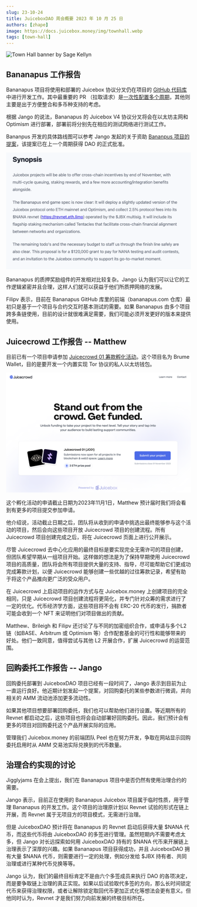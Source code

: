 ```yaml
---
slug: 23-10-24
title: JuiceboxDAO 周会概要 2023 年 10 月 25 日
authors: [zhape]
image: https://docs.juicebox.money/img/townhall.webp
tags: [town-hall]
---
```


![Town Hall banner by Sage Kellyn](https://docs.juicebox.money/img/townhall.webp)

## Bananapus 工作报告

Bananapus 项目将使用和部署的 Juicebox 协议分叉仍在项目的 [GitHub 代码库](https://github.com/Bananapus/juice-contracts-v4/pulls)中进行开发工作。其中最重要的 PR （拉取请求）是[一次性配置多个周期](https://github.com/Bananapus/juice-contracts-v4/pull/1)，其他则主要是出于方便整合和多币种支持的考虑。

根据 Jango 的说法，Bananapus 的 Juicebox V4 协议分叉将会在以太坊主网和 Optimism 进行部署，部署前将分别先在相应的测试网络进行测试工作。

Bananpus 开发的具体路线图可以参考 Jango 发起的关于资助 [Bananpus 项目的提案](https://www.jbdao.org/s/juicebox/444)，该提案已在上一个周期获得 DAO 的正式批准。

![The specific roadmap of Bananapus](bananapus_roadmap.png)

Bananapus 的质押奖励组件的开发相对比较复杂。Jango 认为我们可以让它的工作逻辑紧密并且合理，这样人们就可以获益于他们所质押网络的发展。

Filipv 表示，目前在 Bananapus GitHub 库里的前端（bananapus.com 仓库）最初只是基于一个项目与合约交互时基本测试的需要。如果 Bananapus 由多个项目跨多条链使用，目前的设计就很难满足需要，我们可能必须开发更好的版本来提供使用。

## Juicecrowd 工作报告 -- Matthew

目前已有一个项目申请参加 [Juicecrowd 01 筹款孵化活动](https://www.juicecrowd.gg/crowds)。这个项目名为 Brume Wallet，目的是要开发一个内置实现 Tor 协议的私人以太坊钱包。

![The 1st program of Juicecrowd](juicecrowd_jc01.png)

这个孵化活动的申请截止日期为2023年11月1日，Matthew 预计届时我们将会看到有更多的项目提交参加申请。

他介绍说，活动截止日期之后，团队将从收到的申请中挑选出最终能够参与这个活动的项目，然后会向这些项目开放 Juicecrowd 项目的创建流程。所有 Juicecrowd 项目创建完成之后，将在 Juicecrowd 页面上进行公开展示。

尽管 Juicecrowd 去中心化应用的最终目标是要实现完全无需许可的项目创建，但团队希望早期从一组项目开始。这样做的想法是为了保持早期使用 Juicecrowd 项目的高质量，团队将会所有项目提供大量的支持、指导，尽可能帮助它们更成功完成筹款计划，以便 Juicecrowd 能够创建一些优越的过往筹款记录，希望有助于将这个产品推向更广泛的受众用户。

在 Juicecrowd 上启动项目的运作方式与在 Juicebox.money 上创建项目的完全相同，只是 Juicecrowd 项目创建流程将更简化，并专门针对众筹的需求进行了一定的优化。代币经济学方面，这些项目将不会有 ERC-20 代币的发行，捐款者可能会收到一个 NFT 来证明他们对项目做出的贡献。

Matthew、Brileigh 和 Filipv 还讨论了与不同的加密组织合作，或申请与多个L2链（如BASE、Arbitrum 或 Optimism 等）合作配套基金的可行性和能够带来的好处。他们一致同意，值得尝试与其他 L2 开展合作，扩展 Juicecrowd 的运营范围。

## 回购委托工作报告 -- Jango

回购委托部署到 JuiceboxDAO 项目已经有一段时间了，Jango 表示到目前为止一直运行良好。他近期计划发起一个提案，对回购委托的某些参数进行微调，并向相关的 AMM 流动池添加更多流动性。

如果其他项目想要部署回购委托，我们也可以帮助他们进行设置。等近期所有的 Revnet 都启动之后，这些项目也将会自动部署好回购委托。因此，我们预计会有更多的项目对回购委托这个产品开展实际的应用。

管理我们 Juicebox.money 的前端团队 Peel 也在努力开发，争取在网站显示回购委托启用时从 AMM 交易池实际兑换到的代币数量。

## 治理合约实现的讨论

Jigglyjams 在会上提出，我们在 Bananapus 项目中是否仍然有使用治理合约的需要。

Jango 表示，目前正在使用的 Bananapus Juicebox 项目属于临时性质，用于管理 Bananapus 的开发工作。这个项目的治理原计划以 Revnet 试验的形式在链上开展，而 Revnet 属于无项目方的项目模式，无需进行治理。

但是 JuiceboxDAO 预计将在 Bananapus 的 Revnet 启动后获得大量 $NANA 代币，而这些代币将由 JuiceboxDAO 的多签进行管理。虽然短期内不需要考虑太多，但 Jango 对长远探索如何用 JuiceboxDAO 持有的 $NANA 代币来开展链上治理表示了深厚的兴趣。如果 Bananapus 项目获得成功，并且 JuiceboxDAO 拥有大量 $NANA 代币，则需要进行一定的处理，例如分发给 $JBX 持有者、共同治理或进行某种代币兑换等等。

Jango 认为，我们的最终目标肯定不是由六个多签成员来执行 DAO 的各项决定，而是要争取链上治理的真正实现。如果以后试验取代多签的方向，那么长时间锁定代币来获得治理权限，或者让解除锁定取回代币更加正式化等想法会更有意义。但他同时认为，Revnet 才是我们努力向前发展的终极目标所在。



